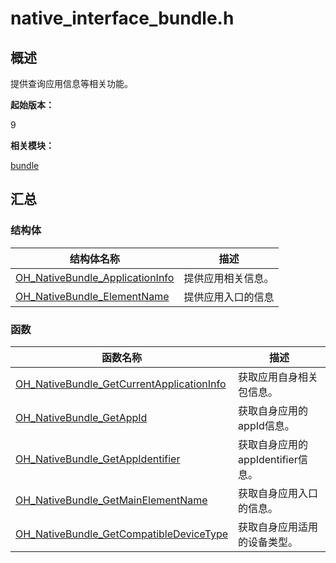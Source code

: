 # native_interface_bundle.h


## 概述

提供查询应用信息等相关功能。

**起始版本：**

9

**相关模块：**

[bundle](_bundle.md)


## 汇总


### 结构体

| 结构体名称 | 描述 |
| -------- | -------- |
| [OH_NativeBundle_ApplicationInfo](_o_h___native_bundle_application_info.md) | 提供应用相关信息。 |
| [OH_NativeBundle_ElementName](_o_h___native_bundle_element_name.md) | 提供应用入口的信息 |


### 函数

| 函数名称 | 描述 |
| -------- | -------- |
| [OH_NativeBundle_GetCurrentApplicationInfo](_bundle.md#oh_nativebundle_getcurrentapplicationinfo)| 获取应用自身相关包信息。 |
| [OH_NativeBundle_GetAppId](_bundle.md#oh_nativebundle_getappid) | 获取自身应用的appId信息。 |
| [OH_NativeBundle_GetAppIdentifier](_bundle.md#oh_nativebundle_getappidentifier) | 获取自身应用的appIdentifier信息。 |
| [OH_NativeBundle_GetMainElementName](_bundle.md#oh_nativebundle_getmainelementname) | 获取自身应用入口的信息。 |
| [OH_NativeBundle_GetCompatibleDeviceType](_bundle.md#oh_nativebundle_getcompatibledevicetype) | 获取自身应用适用的设备类型。 |
